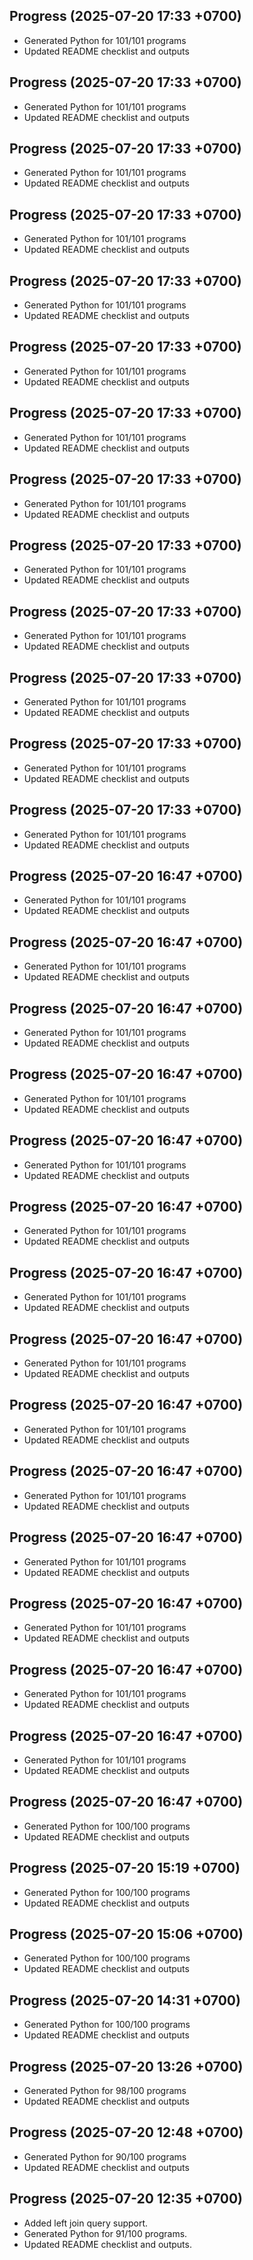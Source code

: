 ## Progress (2025-07-20 17:33 +0700)
- Generated Python for 101/101 programs
- Updated README checklist and outputs

## Progress (2025-07-20 17:33 +0700)
- Generated Python for 101/101 programs
- Updated README checklist and outputs

## Progress (2025-07-20 17:33 +0700)
- Generated Python for 101/101 programs
- Updated README checklist and outputs

## Progress (2025-07-20 17:33 +0700)
- Generated Python for 101/101 programs
- Updated README checklist and outputs

## Progress (2025-07-20 17:33 +0700)
- Generated Python for 101/101 programs
- Updated README checklist and outputs

## Progress (2025-07-20 17:33 +0700)
- Generated Python for 101/101 programs
- Updated README checklist and outputs

## Progress (2025-07-20 17:33 +0700)
- Generated Python for 101/101 programs
- Updated README checklist and outputs

## Progress (2025-07-20 17:33 +0700)
- Generated Python for 101/101 programs
- Updated README checklist and outputs

## Progress (2025-07-20 17:33 +0700)
- Generated Python for 101/101 programs
- Updated README checklist and outputs

## Progress (2025-07-20 17:33 +0700)
- Generated Python for 101/101 programs
- Updated README checklist and outputs

## Progress (2025-07-20 17:33 +0700)
- Generated Python for 101/101 programs
- Updated README checklist and outputs

## Progress (2025-07-20 17:33 +0700)
- Generated Python for 101/101 programs
- Updated README checklist and outputs

## Progress (2025-07-20 17:33 +0700)
- Generated Python for 101/101 programs
- Updated README checklist and outputs

## Progress (2025-07-20 16:47 +0700)
- Generated Python for 101/101 programs
- Updated README checklist and outputs

## Progress (2025-07-20 16:47 +0700)
- Generated Python for 101/101 programs
- Updated README checklist and outputs

## Progress (2025-07-20 16:47 +0700)
- Generated Python for 101/101 programs
- Updated README checklist and outputs

## Progress (2025-07-20 16:47 +0700)
- Generated Python for 101/101 programs
- Updated README checklist and outputs

## Progress (2025-07-20 16:47 +0700)
- Generated Python for 101/101 programs
- Updated README checklist and outputs

## Progress (2025-07-20 16:47 +0700)
- Generated Python for 101/101 programs
- Updated README checklist and outputs

## Progress (2025-07-20 16:47 +0700)
- Generated Python for 101/101 programs
- Updated README checklist and outputs

## Progress (2025-07-20 16:47 +0700)
- Generated Python for 101/101 programs
- Updated README checklist and outputs

## Progress (2025-07-20 16:47 +0700)
- Generated Python for 101/101 programs
- Updated README checklist and outputs

## Progress (2025-07-20 16:47 +0700)
- Generated Python for 101/101 programs
- Updated README checklist and outputs

## Progress (2025-07-20 16:47 +0700)
- Generated Python for 101/101 programs
- Updated README checklist and outputs

## Progress (2025-07-20 16:47 +0700)
- Generated Python for 101/101 programs
- Updated README checklist and outputs

## Progress (2025-07-20 16:47 +0700)
- Generated Python for 101/101 programs
- Updated README checklist and outputs

## Progress (2025-07-20 16:47 +0700)
- Generated Python for 101/101 programs
- Updated README checklist and outputs

## Progress (2025-07-20 16:47 +0700)
- Generated Python for 100/100 programs
- Updated README checklist and outputs

## Progress (2025-07-20 15:19 +0700)
- Generated Python for 100/100 programs
- Updated README checklist and outputs

## Progress (2025-07-20 15:06 +0700)
- Generated Python for 100/100 programs
- Updated README checklist and outputs

## Progress (2025-07-20 14:31 +0700)
- Generated Python for 100/100 programs
- Updated README checklist and outputs

## Progress (2025-07-20 13:26 +0700)
- Generated Python for 98/100 programs
- Updated README checklist and outputs

## Progress (2025-07-20 12:48 +0700)
- Generated Python for 90/100 programs
- Updated README checklist and outputs

## Progress (2025-07-20 12:35 +0700)
- Added left join query support.
- Generated Python for 91/100 programs.
- Updated README checklist and outputs.
